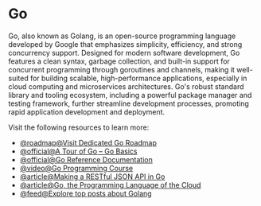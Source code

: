 # Go

Go, also known as Golang, is an open-source programming language developed by Google that emphasizes simplicity, efficiency, and strong concurrency support. Designed for modern software development, Go features a clean syntax, garbage collection, and built-in support for concurrent programming through goroutines and channels, making it well-suited for building scalable, high-performance applications, especially in cloud computing and microservices architectures. Go's robust standard library and tooling ecosystem, including a powerful package manager and testing framework, further streamline development processes, promoting rapid application development and deployment.

Visit the following resources to learn more:

- [@roadmap@Visit Dedicated Go Roadmap](https://roadmap.sh/golang)
- [@official@A Tour of Go – Go Basics](https://go.dev/tour/welcome/1)
- [@official@Go Reference Documentation](https://go.dev/doc/)
- [@video@Go Programming Course](https://www.youtube.com/watch?v=un6ZyFkqFKo)
- [@article@Making a RESTful JSON API in Go](https://thenewstack.io/make-a-restful-json-api-go/)
- [@article@Go, the Programming Language of the Cloud](https://thenewstack.io/go-the-programming-language-of-the-cloud/)
- [@feed@Explore top posts about Golang](https://app.daily.dev/tags/golang?ref=roadmapsh)
